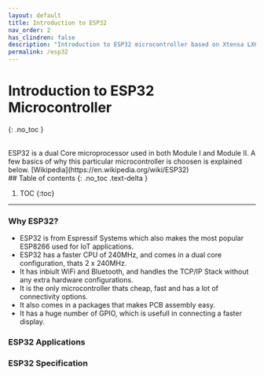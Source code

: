 ```yaml
---
layout: default
title: Introduction to ESP32
nav_order: 2
has_clindren: false
description: "Introduction to ESP32 microcontroller based on Xtensa LX6 microprocessor @ 240 MHz."
permalink: /esp32
---
```


# Introduction to ESP32 Microcontroller
{: .no_toc }

<br>
ESP32 is a dual Core microprocessor used in both Module I and Module II. A few basics of why this particular microcontroller is choosen is explained below.
[Wikipedia](https://en.wikipedia.org/wiki/ESP32)

<br>
## Table of contents
{: .no_toc .text-delta }

1. TOC
{:toc}

---

### Why ESP32?

- ESP32 is from Espressif Systems which also makes the most popular ESP8266 used for IoT applications.
- ESP32 has a faster CPU of 240MHz, and comes in a dual core configuration, thats 2 x 240MHz.
- It has inbiult WiFi and Bluetooth, and handles the TCP/IP Stack without any extra hardware configurations.
- It is the only microcontroller thats cheap, fast and has a lot of connectivity options.
- It also comes in a packages that makes PCB assembly easy.
- It has a huge number of GPIO, which is usefull in connecting a faster display.


### ESP32 Applications



### ESP32 Specification

